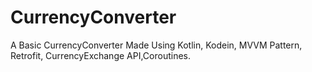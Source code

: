 # CurrencyConverter
A Basic CurrencyConverter Made Using Kotlin, Kodein, MVVM Pattern, Retrofit, CurrencyExchange API,Coroutines.
